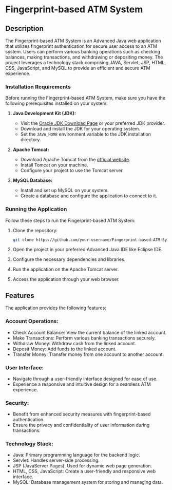 # Fingerprint-based ATM System

## Description

The Fingerprint-based ATM System is an Advanced Java web application that utilizes fingerprint authentication for secure user access to an ATM system. Users can perform various banking operations such as checking balances, making transactions, and withdrawing or depositing money. The project leverages a technology stack comprising JAVA, Servlet, JSP, HTML, CSS, JavaScript, and MySQL to provide an efficient and secure ATM experience.

### Installation Requirements

Before running the Fingerprint-based ATM System, make sure you have the following prerequisites installed on your system:

1. **Java Development Kit (JDK):**
   - Visit the [Oracle JDK Download Page](https://www.oracle.com/java/technologies/javase-downloads.html) or your preferred JDK provider.
   - Download and install the JDK for your operating system.
   - Set the `JAVA_HOME` environment variable to the JDK installation directory.

2. **Apache Tomcat:**
   - Download Apache Tomcat from the [official website](http://tomcat.apache.org/).
   - Install Tomcat on your machine.
   - Configure your project to use the Tomcat server.

3. **MySQL Database:**
   - Install and set up MySQL on your system.
   - Create a database and configure the application to connect to it.

### Running the Application

Follow these steps to run the Fingerprint-based ATM System:

1. Clone the repository:
   ```bash
   git clone https://github.com/your-username/Fingerprint-based-ATM-System-using-Advance-Java.git

2. Open the project in your preferred Advanced Java IDE like Eclipse IDE.

3. Configure the necessary dependencies and libraries.

4. Run the application on the Apache Tomcat server.

5. Access the application through your web browser.


## Features

The application provides the following features:

### Account Operations:

- Check Account Balance: View the current balance of the linked account.
- Make Transactions: Perform various banking transactions securely.
- Withdraw Money: Withdraw cash from the linked account.
- Deposit Money: Add funds to the linked account.
- Transfer Money: Transfer money from one account to another account.

### User Interface:

- Navigate through a user-friendly interface designed for ease of use.
- Experience a responsive and intuitive design for a seamless ATM experience.

### Security:

- Benefit from enhanced security measures with fingerprint-based authentication.
- Ensure the privacy and confidentiality of user information during transactions.

### Technology Stack:

- Java: Primary programming language for the backend logic.
- Servlet: Handles server-side processing.
- JSP (JavaServer Pages): Used for dynamic web page generation.
- HTML, CSS, JavaScript: Create a user-friendly and responsive web interface.
- MySQL: Database management system for storing and managing data.
